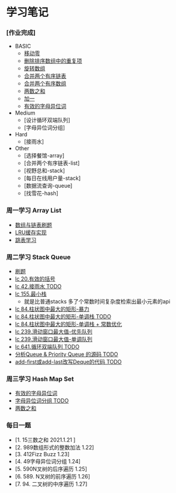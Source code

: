 # 学习笔记
### [作业完成]
- BASIC
    - [移动零](./mon/move_zero.go)
    - [删除排序数组中的重复项](./homework/remove_duplicates.go)
    - [旋转数组](./homework/rotate.go)
    - [合并两个有序链表](./homework/merge_twoLists.go)
    - [合并两个有序数组](./homework/merge.go)
    - [两数之和](./wen/two_sum.go)
    - [加一](./homework/plus_one.go)
    - [有效的字母异位词](./wen/is_anagram.go)
- Medium
    - [设计循环双端队列]
    - [字母异位词分组]
- Hard
    - [接雨水]
- Other
    - [选择餐馆-array]
    - [合并两个有序链表-list]
    - [视野总和-stack]
    - [每日在线用户量-stack]
    - [数据流查询-queue]
    - [找雪花-hash]

### 周一学习 Array List
- [数组与链表刷题](./mon)
- [LRU缓存实现](./mon/lru/)
- [跳表学习](./mon/skiplist)
### 周二学习 Stack Queue
- [刷题](./tue)
- [lc 20.有效的括号](./tue/is_valid.go)
- [lc 42.接雨水 TODO](./tue/trap.go)
- [lc 155.最小栈](./tue/min_stack.go)  
  - 就是比普通stacks 多了个常数时间复杂度检索出最小元素的api
- [lc 84.柱状图中最大的矩形-暴力](./tue/largest_rectangle_area.go)
- [lc 84.柱状图中最大的矩形-单调栈 TODO](./tue/largest_rectangle_area2.go)
- [lc 84.柱状图中最大的矩形-单调栈 + 常数优化](./tue/largest_rectangle_area3.go)
- [lc 239.滑动窗口最大值-优先队列](./tue/max_sliding_window.go)
- [lc 239.滑动窗口最大值-单调队列](./tue/max_sliding_window2.go)
- [lc 641.循环双端队列 TODO ](./tue/crcular_deque.go)
- [分析Queue & Priority Queue 的源码 TODO](./tue/Queue&PriorityQueue源码分析.md)
- [add-first或add-last改写Deque的代码 TODO](./tue/改写Deque的代码.md)

### 周三学习 Hash Map Set
- [有效的字母异位词](./wen/is_anagram.go)
- [字母异位词分组 TODO](./wen/group_anagrams.go)
- [两数之和](./wen/two_sum.go)


### 每日一题
- [1. 15三数之和 2021.1.21 ]
- [2. 989数组形式的整数加法 1.22]
- [3. 412Fizz Buzz 1.23]
- [4. 49字母异位词分组 1.24]
- [5. 590N叉树的后序遍历 1.25]
- [6. 589. N叉树的前序遍历 1.26]
- [7. 94. 二叉树的中序遍历 1.27]